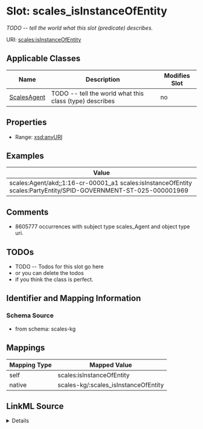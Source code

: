 

# Slot: scales_isInstanceOfEntity


_TODO -- tell the world what this slot (predicate) describes._





URI: [scales:isInstanceOfEntity](http://schemas.scales-okn.org/rdf/scales#isInstanceOfEntity)



<!-- no inheritance hierarchy -->





## Applicable Classes

| Name | Description | Modifies Slot |
| --- | --- | --- |
| [ScalesAgent](../classes/ScalesAgent.md) | TODO -- tell the world what this class (type) describes |  no  |







## Properties

* Range: [xsd:anyURI](http://www.w3.org/2001/XMLSchema#anyURI)






## Examples

| Value |
| --- |
| scales:Agent/akd;;1:16-cr-00001_a1 scales:isInstanceOfEntity scales:PartyEntity/SPID-GOVERNMENT-ST-025-000001969 |

## Comments

* 8605777 occurrences with subject type scales_Agent and object type uri.

## TODOs

* TODO -- Todos for this slot go here
* or you can delete the todos
* if you think the class is perfect.

## Identifier and Mapping Information







### Schema Source


* from schema: scales-kg




## Mappings

| Mapping Type | Mapped Value |
| ---  | ---  |
| self | scales:isInstanceOfEntity |
| native | scales-kg/:scales_isInstanceOfEntity |




## LinkML Source

<details>
```yaml
name: scales_isInstanceOfEntity
description: TODO -- tell the world what this slot (predicate) describes.
todos:
- TODO -- Todos for this slot go here
- or you can delete the todos
- if you think the class is perfect.
comments:
- 8605777 occurrences with subject type scales_Agent and object type uri.
examples:
- value: scales:Agent/akd;;1:16-cr-00001_a1 scales:isInstanceOfEntity scales:PartyEntity/SPID-GOVERNMENT-ST-025-000001969
from_schema: scales-kg
rank: 1000
slot_uri: scales:isInstanceOfEntity
alias: scales_isInstanceOfEntity
domain_of:
- scales_Agent
range: uri

```
</details>